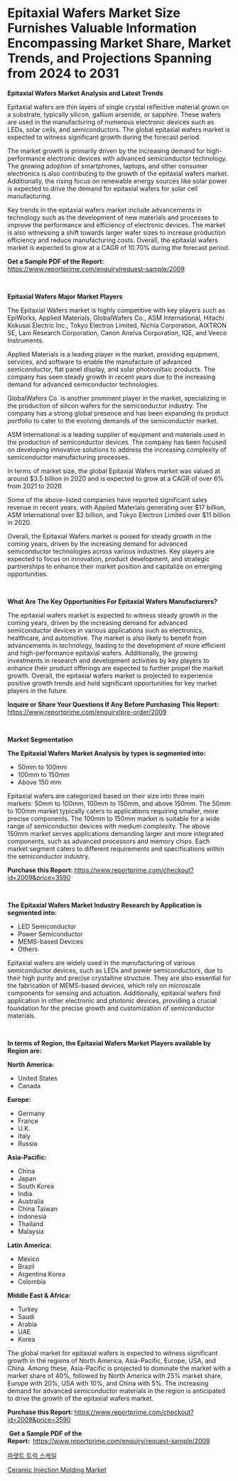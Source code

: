 <p><h1>Epitaxial Wafers Market Size Furnishes Valuable Information Encompassing Market Share, Market Trends, and Projections Spanning from 2024 to 2031</h1></p><p><strong>Epitaxial Wafers Market Analysis and Latest Trends</strong></p>
<p><p>Epitaxial wafers are thin layers of single crystal reflective material grown on a substrate, typically silicon, gallium arsenide, or sapphire. These wafers are used in the manufacturing of numerous electronic devices such as LEDs, solar cells, and semiconductors. The global epitaxial wafers market is expected to witness significant growth during the forecast period. </p><p>The market growth is primarily driven by the increasing demand for high-performance electronic devices with advanced semiconductor technology. The growing adoption of smartphones, laptops, and other consumer electronics is also contributing to the growth of the epitaxial wafers market. Additionally, the rising focus on renewable energy sources like solar power is expected to drive the demand for epitaxial wafers for solar cell manufacturing.</p><p>Key trends in the epitaxial wafers market include advancements in technology such as the development of new materials and processes to improve the performance and efficiency of electronic devices. The market is also witnessing a shift towards larger wafer sizes to increase production efficiency and reduce manufacturing costs. Overall, the epitaxial wafers market is expected to grow at a CAGR of 10.70% during the forecast period.</p></p>
<p><strong>Get a Sample PDF of the Report:&nbsp;</strong> <a href="https://www.reportprime.com/enquiry/request-sample/2009">https://www.reportprime.com/enquiry/request-sample/2009</a></p>
<p>&nbsp;</p>
<p><strong>Epitaxial Wafers Major Market Players</strong></p>
<p><p>The Epitaxial Wafers market is highly competitive with key players such as EpiWorks, Applied Materials, GlobalWafers Co., ASM International, Hitachi Kokusai Electric Inc., Tokyo Electron Limited, Nichia Corporation, AIXTRON SE, Lam Research Corporation, Canon Anelva Corporation, IQE, and Veeco Instruments.</p><p>Applied Materials is a leading player in the market, providing equipment, services, and software to enable the manufacture of advanced semiconductor, flat panel display, and solar photovoltaic products. The company has seen steady growth in recent years due to the increasing demand for advanced semiconductor technologies.</p><p>GlobalWafers Co. is another prominent player in the market, specializing in the production of silicon wafers for the semiconductor industry. The company has a strong global presence and has been expanding its product portfolio to cater to the evolving demands of the semiconductor market.</p><p>ASM International is a leading supplier of equipment and materials used in the production of semiconductor devices. The company has been focused on developing innovative solutions to address the increasing complexity of semiconductor manufacturing processes.</p><p>In terms of market size, the global Epitaxial Wafers market was valued at around $3.5 billion in 2020 and is expected to grow at a CAGR of over 6% from 2021 to 2026.</p><p>Some of the above-listed companies have reported significant sales revenue in recent years, with Applied Materials generating over $17 billion, ASM International over $2 billion, and Tokyo Electron Limited over $11 billion in 2020.</p><p>Overall, the Epitaxial Wafers market is poised for steady growth in the coming years, driven by the increasing demand for advanced semiconductor technologies across various industries. Key players are expected to focus on innovation, product development, and strategic partnerships to enhance their market position and capitalize on emerging opportunities.</p></p>
<p>&nbsp;</p>
<p><strong>What Are The Key Opportunities For Epitaxial Wafers Manufacturers?</strong></p>
<p><p>The epitaxial wafers market is expected to witness steady growth in the coming years, driven by the increasing demand for advanced semiconductor devices in various applications such as electronics, healthcare, and automotive. The market is also likely to benefit from advancements in technology, leading to the development of more efficient and high-performance epitaxial wafers. Additionally, the growing investments in research and development activities by key players to enhance their product offerings are expected to further propel the market growth. Overall, the epitaxial wafers market is projected to experience positive growth trends and hold significant opportunities for key market players in the future.</p></p>
<p><strong>Inquire or Share Your Questions If Any Before Purchasing This Report:</strong> <a href="https://www.reportprime.com/enquiry/pre-order/2009">https://www.reportprime.com/enquiry/pre-order/2009</a></p>
<p>&nbsp;</p>
<p><strong>Market Segmentation</strong></p>
<p><strong>The Epitaxial Wafers Market Analysis by types is segmented into:</strong></p>
<p><ul><li>50mm to 100mm</li><li>100mm to 150mm</li><li>Above 150 mm</li></ul></p>
<p><p>Epitaxial wafers are categorized based on their size into three main markets: 50mm to 100mm, 100mm to 150mm, and above 150mm. The 50mm to 100mm market typically caters to applications requiring smaller, more precise components. The 100mm to 150mm market is suitable for a wide range of semiconductor devices with medium complexity. The above 150mm market serves applications demanding larger and more integrated components, such as advanced processors and memory chips. Each market segment caters to different requirements and specifications within the semiconductor industry.</p></p>
<p><strong>Purchase this Report:&nbsp;</strong><a href="https://www.reportprime.com/checkout?id=2009&price=3590">https://www.reportprime.com/checkout?id=2009&price=3590</a></p>
<p>&nbsp;</p>
<p><strong>The Epitaxial Wafers Market Industry Research by Application is segmented into:</strong></p>
<p><ul><li>LED Semiconductor</li><li>Power Semiconductor</li><li>MEMS-based Devices</li><li>Others</li></ul></p>
<p><p>Epitaxial wafers are widely used in the manufacturing of various semiconductor devices, such as LEDs and power semiconductors, due to their high purity and precise crystalline structure. They are also essential for the fabrication of MEMS-based devices, which rely on microscale components for sensing and actuation. Additionally, epitaxial wafers find application in other electronic and photonic devices, providing a crucial foundation for the precise growth and customization of semiconductor materials.</p></p>
<p>&nbsp;</p>
<p><strong>In terms of Region, the Epitaxial Wafers Market Players available by Region are:</strong></p>
<p>
    <p> <strong> North America: </strong>
        <ul>
            <li>United States</li>
            <li>Canada</li>
        </ul>
        </p> 
    <p> <strong> Europe: </strong>
        <ul>
            <li>Germany</li>
            <li>France</li>
            <li>U.K.</li>
            <li>Italy</li>
            <li>Russia</li>
        </ul>
        </p> 
    <p> <strong> Asia-Pacific: </strong>
        <ul>
            <li>China</li>
            <li>Japan</li>
            <li>South Korea</li>
            <li>India</li>
            <li>Australia</li>
            <li>China Taiwan</li>
            <li>Indonesia</li>
            <li>Thailand</li>
            <li>Malaysia</li>
        </ul>
        </p> 
    <p> <strong> Latin America: </strong>
        <ul>
            <li>Mexico</li>
            <li>Brazil</li>
            <li>Argentina Korea</li>
            <li>Colombia</li>
        </ul>
        </p> 
    <p> <strong> Middle East & Africa: </strong>
        <ul>
            <li>Turkey</li>
            <li>Saudi</li>
            <li>Arabia</li>
            <li>UAE</li>
            <li>Korea</li>
        </ul>
    </p>
    </p>
<p><p>The global market for epitaxial wafers is expected to witness significant growth in the regions of North America, Asia-Pacific, Europe, USA, and China. Among these, Asia-Pacific is projected to dominate the market with a market share of 40%, followed by North America with 25% market share, Europe with 20%, USA with 10%, and China with 5%. The increasing demand for advanced semiconductor materials in the region is anticipated to drive the growth of the epitaxial wafers market.</p></p>
<p><strong>Purchase this Report: </strong><a href="https://www.reportprime.com/checkout?id=2009&price=3590">https://www.reportprime.com/checkout?id=2009&price=3590</a></p>
<p>&nbsp;<strong>Get a Sample PDF of the Report:&nbsp;&nbsp;</strong><a href="https://www.reportprime.com/enquiry/request-sample/2009">https://www.reportprime.com/enquiry/request-sample/2009</a></p>
<p><strong></strong></p>
<p><p><a href="https://github.com/vdhdwjyp90142/Market-Research-Report-List-1/blob/main/31753969979.md">파렛트 트럭 스케일</a></p><p><a href="https://bubble-tree-ea4.notion.site/Ceramic-Injection-Molding-Market-Offers-Provide-Insightful-Data-for-the-Time-Period-from-2024-to-203-cf3859d522fa45c3af49902674bc2ebe">Ceramic Injection Molding Market</a></p></p>